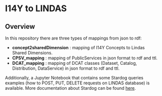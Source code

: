 # I14Y to LINDAS
## Overview
In this repository there are three types of mappings from json to rdf: 
- **concept2sharedDimension** : mapping of I14Y Concepts to Lindas Shared Dimensions.
- **CPSV_mapping** : mapping of PublicServices in json format to rdf and ttl. 
- **DCAT_mapping** : mapping of DCAT classes (Dataset, Catalog, Distribution, DataService) in json format to rdf and ttl.

Additionally, a Jupyter Notebook that contains some Stardog queries examples (how to POST, PUT, DELETE requests on LINDAS database) is available. More documentation about Stardog can be found [here](https://docs.stardog.com/developing/http-api).
